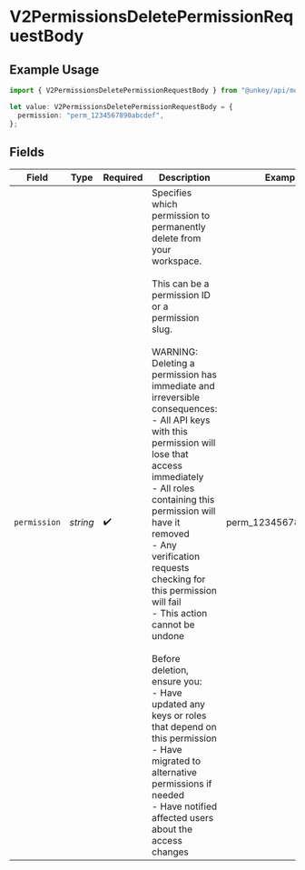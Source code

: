 # V2PermissionsDeletePermissionRequestBody

## Example Usage

```typescript
import { V2PermissionsDeletePermissionRequestBody } from "@unkey/api/models/components";

let value: V2PermissionsDeletePermissionRequestBody = {
  permission: "perm_1234567890abcdef",
};
```

## Fields

| Field                                                                                                                                                                                                                                                                                                                                                                                                                                                                                                                                                                                                                                                 | Type                                                                                                                                                                                                                                                                                                                                                                                                                                                                                                                                                                                                                                                  | Required                                                                                                                                                                                                                                                                                                                                                                                                                                                                                                                                                                                                                                              | Description                                                                                                                                                                                                                                                                                                                                                                                                                                                                                                                                                                                                                                           | Example                                                                                                                                                                                                                                                                                                                                                                                                                                                                                                                                                                                                                                               |
| ----------------------------------------------------------------------------------------------------------------------------------------------------------------------------------------------------------------------------------------------------------------------------------------------------------------------------------------------------------------------------------------------------------------------------------------------------------------------------------------------------------------------------------------------------------------------------------------------------------------------------------------------------- | ----------------------------------------------------------------------------------------------------------------------------------------------------------------------------------------------------------------------------------------------------------------------------------------------------------------------------------------------------------------------------------------------------------------------------------------------------------------------------------------------------------------------------------------------------------------------------------------------------------------------------------------------------- | ----------------------------------------------------------------------------------------------------------------------------------------------------------------------------------------------------------------------------------------------------------------------------------------------------------------------------------------------------------------------------------------------------------------------------------------------------------------------------------------------------------------------------------------------------------------------------------------------------------------------------------------------------- | ----------------------------------------------------------------------------------------------------------------------------------------------------------------------------------------------------------------------------------------------------------------------------------------------------------------------------------------------------------------------------------------------------------------------------------------------------------------------------------------------------------------------------------------------------------------------------------------------------------------------------------------------------- | ----------------------------------------------------------------------------------------------------------------------------------------------------------------------------------------------------------------------------------------------------------------------------------------------------------------------------------------------------------------------------------------------------------------------------------------------------------------------------------------------------------------------------------------------------------------------------------------------------------------------------------------------------- |
| `permission`                                                                                                                                                                                                                                                                                                                                                                                                                                                                                                                                                                                                                                          | *string*                                                                                                                                                                                                                                                                                                                                                                                                                                                                                                                                                                                                                                              | :heavy_check_mark:                                                                                                                                                                                                                                                                                                                                                                                                                                                                                                                                                                                                                                    | Specifies which permission to permanently delete from your workspace.<br/><br/>This can be a permission ID or a permission slug.<br/><br/>WARNING: Deleting a permission has immediate and irreversible consequences:<br/>- All API keys with this permission will lose that access immediately<br/>- All roles containing this permission will have it removed<br/>- Any verification requests checking for this permission will fail<br/>- This action cannot be undone<br/><br/>Before deletion, ensure you:<br/>- Have updated any keys or roles that depend on this permission<br/>- Have migrated to alternative permissions if needed<br/>- Have notified affected users about the access changes<br/> | perm_1234567890abcdef                                                                                                                                                                                                                                                                                                                                                                                                                                                                                                                                                                                                                                 |